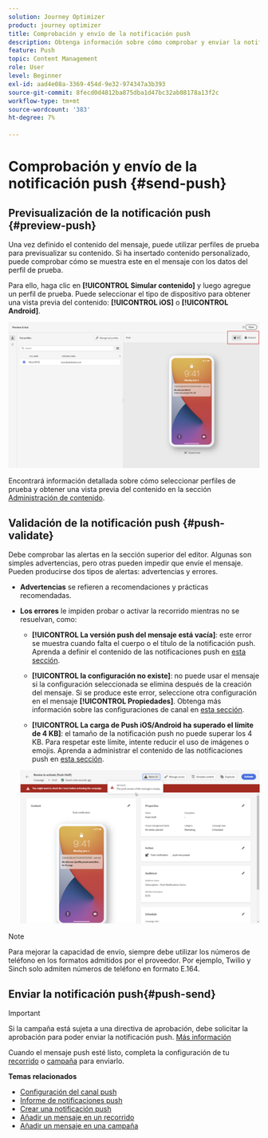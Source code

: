 ```yaml
---
solution: Journey Optimizer
product: journey optimizer
title: Comprobación y envío de la notificación push
description: Obtenga información sobre cómo comprobar y enviar la notificación push en Journey Optimizer
feature: Push
topic: Content Management
role: User
level: Beginner
exl-id: aad4e08a-3369-454d-9e32-974347a3b393
source-git-commit: 8fecd0d4812ba875dba1d47bc32ab08178a13f2c
workflow-type: tm+mt
source-wordcount: '383'
ht-degree: 7%

---
```


# Comprobación y envío de la notificación push {#send-push}

## Previsualización de la notificación push {#preview-push}

Una vez definido el contenido del mensaje, puede utilizar perfiles de prueba para previsualizar su contenido. Si ha insertado contenido personalizado, puede comprobar cómo se muestra este en el mensaje con los datos del perfil de prueba.

Para ello, haga clic en **[!UICONTROL Simular contenido]** y luego agregue un perfil de prueba. Puede seleccionar el tipo de dispositivo para obtener una vista previa del contenido: **[!UICONTROL iOS]** o **[!UICONTROL Android]**.

![](assets/push_preview_3.png)

Encontrará información detallada sobre cómo seleccionar perfiles de prueba y obtener una vista previa del contenido en la sección [Administración de contenido](../content-management/preview-test.md).

## Validación de la notificación push {#push-validate}

Debe comprobar las alertas en la sección superior del editor. Algunas son simples advertencias, pero otras pueden impedir que envíe el mensaje. Pueden producirse dos tipos de alertas: advertencias y errores.

* **Advertencias** se refieren a recomendaciones y prácticas recomendadas.

* **Los errores** le impiden probar o activar la recorrido mientras no se resuelvan, como:

   * **[!UICONTROL La versión push del mensaje está vacía]**: este error se muestra cuando falta el cuerpo o el título de la notificación push. Aprenda a definir el contenido de las notificaciones push en [esta sección](create-push.md).

   * **[!UICONTROL la configuración no existe]**: no puede usar el mensaje si la configuración seleccionada se elimina después de la creación del mensaje. Si se produce este error, seleccione otra configuración en el mensaje **[!UICONTROL Propiedades]**. Obtenga más información sobre las configuraciones de canal en [esta sección](../configuration/channel-surfaces.md).

   * **[!UICONTROL La carga de Push iOS/Android ha superado el límite de 4 KB]**: el tamaño de la notificación push no puede superar los 4 KB. Para respetar este límite, intente reducir el uso de imágenes o emojis. Aprenda a administrar el contenido de las notificaciones push en [esta sección](../push/create-push.md).

  ![](assets/push_alert.png)


>[!NOTE]
>
> Para mejorar la capacidad de envío, siempre debe utilizar los números de teléfono en los formatos admitidos por el proveedor. Por ejemplo, Twilio y Sinch solo admiten números de teléfono en formato E.164.

## Enviar la notificación push{#push-send}

>[!IMPORTANT]
>
> Si la campaña está sujeta a una directiva de aprobación, debe solicitar la aprobación para poder enviar la notificación push. [Más información](../test-approve/gs-approval.md)

Cuando el mensaje push esté listo, completa la configuración de tu [recorrido](../building-journeys/journey-gs.md) o [campaña](../campaigns/create-campaign.md) para enviarlo.

**Temas relacionados**

* [Configuración del canal push](push-configuration.md)
* [Informe de notificaciones push](../reports/journey-global-report-cja-push.md)
* [Crear una notificación push](create-push.md)
* [Añadir un mensaje en un recorrido](../building-journeys/journeys-message.md)
* [Añadir un mensaje en una campaña](../campaigns/create-campaign.md)

